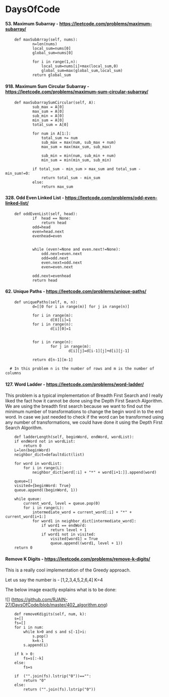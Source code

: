 # DaysOfCode

#### 53. Maximum Subarray - https://leetcode.com/problems/maximum-subarray/

        def maxSubArray(self, nums):
                n=len(nums)
                local_sum=nums[0]
                global_sum=nums[0]

                for i in range(1,n):
                    local_sum=nums[i]+max(local_sum,0)
                    global_sum=max(global_sum,local_sum)
                return global_sum 

#### 918. Maximum Sum Circular Subarray - https://leetcode.com/problems/maximum-sum-circular-subarray/

        def maxSubarraySumCircular(self, A):
                sub_max = A[0]    
                max_sum = A[0]
                sub_min = A[0]
                min_sum = A[0]
                total_sum = A[0]

                for num in A[1:]:
                    total_sum += num
                    sub_max = max(num, sub_max + num)
                    max_sum = max(max_sum, sub_max)

                    sub_min = min(num, sub_min + num)
                    min_sum = min(min_sum, sub_min)

                if total_sum - min_sum > max_sum and total_sum - min_sum!=0:
                    return total_sum - min_sum
                else:
                    return max_sum

#### 328. Odd Even Linked List - https://leetcode.com/problems/odd-even-linked-list/
        
        def oddEvenList(self, head):
                if  head == None:
                    return head
                odd=head
                even=head.next
                evenhead=even


                while (even!=None and even.next!=None):
                    odd.next=even.next
                    odd=odd.next
                    even.next=odd.next
                    even=even.next

                odd.next=evenhead
                return head
                
 #### 62. Unique Paths - https://leetcode.com/problems/unique-paths/
 
        def uniquePaths(self, m, n):
                d=[[0 for i in range(m)] for j in range(n)]
                
                for i in range(m):
                        d[0][i]=1
                for i in range(n):
                        d[i][0]=1
                        
                        
                for i in range(n):
                        for j in range(m):
                                d[i][j]=d[i-1][j]+d[i][j-1]
                
                return d[n-1][m-1]
                
      # In this problem n is the number of rows and m is the number of columns
      
 #### 127. Word Ladder - https://leetcode.com/problems/word-ladder/
 
This problem is a typical implementation of Breadth First Search and I really liked the fact how it cannot be done using the Depth First Search Algorithm. We are using the breadth first search because we want to find out the minimum number of transformations to change the begin word in to the end word. In case we just needed to check if the word can be transformed using any number of transformations, we could have done it using the Depth First Search Algorithm.
 
        def ladderLength(self, beginWord, endWord, wordList):
        if endWord not in wordList:
            return 0
        L=len(beginWord)
        neighbor_dict=defaultdict(list)

        for word in wordList:
            for i in range(L):
                neighbor_dict[word[:i] + "*" + word[i+1:]].append(word)

        queue=[]
        visited={beginWord: True}
        queue.append((beginWord, 1))

        while queue:           
            current_word, level = queue.pop(0) 
            for i in range(L):
                intermediate_word = current_word[:i] + "*" + current_word[i+1:]
                for word1 in neighbor_dict[intermediate_word]:     
                    if word1 == endWord:
                        return level + 1
                    if word1 not in visited:
                        visited[word1] = True
                        queue.append((word1, level + 1))
        return 0
   
 #### Remove K Digits - https://leetcode.com/problems/remove-k-digits/
 
 This is a really cool implementation of the Greedy approach. 
 
 Let us say the number is - [1,2,3,4,5,2,6,4]
 K=4
 
 The below image exactly explains what is to be done:

 ![] (https://github.com/RJAIN-27/DaysOfCode/blob/master/402_algorithm.png)
 
        def removeKdigits(self, num, k):
        s=[]
        fs=[]
        for i in num:
            while k>0 and s and s[-1]>i:
                s.pop()
                k=k-1
            s.append(i)

        if k > 0:
            fs=s[:-k]
        else:
            fs=s

        if  ("".join(fs).lstrip("0"))=="":
            return "0"
        else:
            return ("".join(fs).lstrip("0"))
